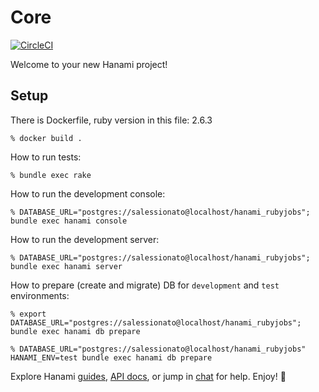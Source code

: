# Core
[![CircleCI](https://circleci.com/gh/davydovanton/rubyjobs.dev/tree/master.svg?style=svg)](https://circleci.com/gh/davydovanton/rubyjobs.dev/tree/master)

Welcome to your new Hanami project!

## Setup

There is Dockerfile, ruby version in this file: 2.6.3

```
% docker build .
```

How to run tests:

```
% bundle exec rake
```

How to run the development console:

```
% DATABASE_URL="postgres://salessionato@localhost/hanami_rubyjobs"; bundle exec hanami console
```

How to run the development server:

```
% DATABASE_URL="postgres://salessionato@localhost/hanami_rubyjobs"; bundle exec hanami server
```

How to prepare (create and migrate) DB for `development` and `test` environments:

```
% export DATABASE_URL="postgres://salessionato@localhost/hanami_rubyjobs"; bundle exec hanami db prepare

% DATABASE_URL="postgres://salessionato@localhost/hanami_rubyjobs" HANAMI_ENV=test bundle exec hanami db prepare
```

Explore Hanami [guides](http://hanamirb.org/guides/), [API docs](http://docs.hanamirb.org/1.3.0.beta1/), or jump in [chat](http://chat.hanamirb.org) for help. Enjoy! 🌸
